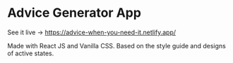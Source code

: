 # Advice Generator App
See it live -> https://advice-when-you-need-it.netlify.app/

Made with React JS and Vanilla CSS. Based on the style guide and designs of active states. 
